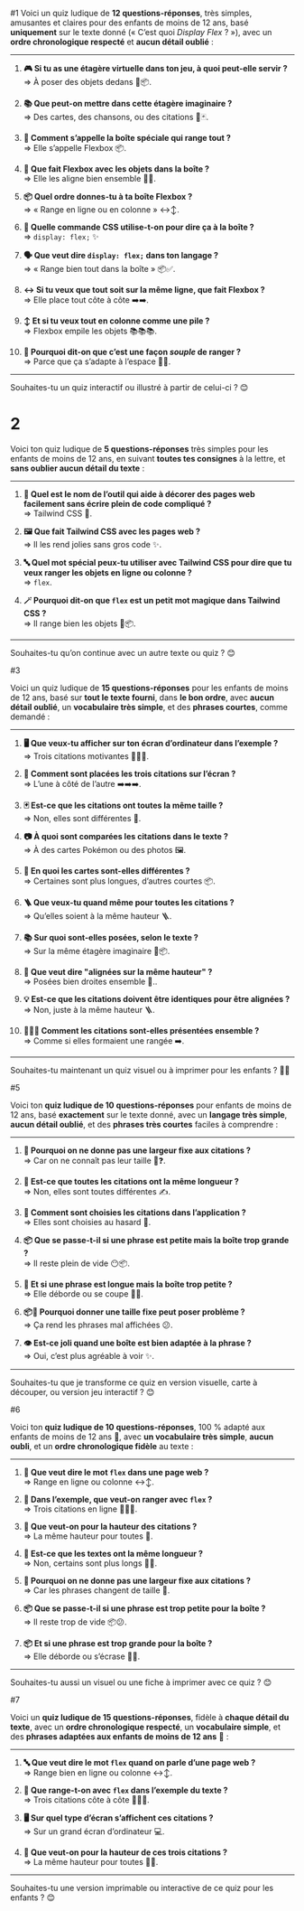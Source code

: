 
#1
Voici un quiz ludique de **12 questions-réponses**, très simples, amusantes et claires pour des enfants de moins de 12 ans, basé **uniquement** sur le texte donné (« C’est quoi *Display Flex* ? »), avec un **ordre chronologique respecté** et **aucun détail oublié** :

---

1. **🎮 Si tu as une étagère virtuelle dans ton jeu, à quoi peut-elle servir ?**  
   => À poser des objets dedans 🧸📦.

2. **📚 Que peut-on mettre dans cette étagère imaginaire ?**  
   => Des cartes, des chansons, ou des citations 🎵🃏.

3. **🧠 Comment s’appelle la boîte spéciale qui range tout ?**  
   => Elle s’appelle Flexbox 📦.

4. **📏 Que fait Flexbox avec les objets dans la boîte ?**  
   => Elle les aligne bien ensemble 🧍🧍.

5. **📦 Quel ordre donnes-tu à ta boîte Flexbox ?**  
   => « Range en ligne ou en colonne » ↔️↕️.

6. **🔧 Quelle commande CSS utilise-t-on pour dire ça à la boîte ?**  
   => `display: flex;` ✨

7. **🗣️ Que veut dire `display: flex;` dans ton langage ?**  
   => « Range bien tout dans la boîte » 📦✅.

8. **↔️ Si tu veux que tout soit sur la même ligne, que fait Flexbox ?**  
   => Elle place tout côte à côte ➡️➡️.

9. **↕️ Et si tu veux tout en colonne comme une pile ?**  
   => Flexbox empile les objets 📚📚📚.

10. **🧩 Pourquoi dit-on que c’est une façon *souple* de ranger ?**  
    => Parce que ça s’adapte à l’espace 📐🎯.

---

Souhaites-tu un quiz interactif ou illustré à partir de celui-ci ? 😊


# 2

Voici ton quiz ludique de **5 questions-réponses** très simples pour les enfants de moins de 12 ans, en suivant **toutes tes consignes** à la lettre, et **sans oublier aucun détail du texte** :

---

1. **🎨 Quel est le nom de l’outil qui aide à décorer des pages web facilement sans écrire plein de code compliqué ?**  
   => Tailwind CSS 🧰.

2. **🖼️ Que fait Tailwind CSS avec les pages web ?**  
   => Il les rend jolies sans gros code ✨.

3. **🔤 Quel mot spécial peux-tu utiliser avec Tailwind CSS pour dire que tu veux ranger les objets en ligne ou colonne ?**  
   => `flex`.

4. **🪄 Pourquoi dit-on que `flex` est un petit mot magique dans Tailwind CSS ?**  
   => Il range bien les objets 🎩📦.
--- 

Souhaites-tu qu’on continue avec un autre texte ou quiz ? 😊


#3

Voici un quiz ludique de **15 questions-réponses** pour les enfants de moins de 12 ans, basé sur **tout le texte fourni**, dans **le bon ordre**, avec **aucun détail oublié**, un **vocabulaire très simple**, et des **phrases courtes**, comme demandé :

---

1. **🖥️ Que veux-tu afficher sur ton écran d’ordinateur dans l’exemple ?**  
   => Trois citations motivantes 📜📜📜.

2. **📜 Comment sont placées les trois citations sur l’écran ?**  
   => L’une à côté de l’autre ➡️➡️➡️.

3. **🃏 Est-ce que les citations ont toutes la même taille ?**  
   => Non, elles sont différentes 📏.

4. **📷 À quoi sont comparées les citations dans le texte ?**  
   => À des cartes Pokémon ou des photos 🖼️.

5. **📐 En quoi les cartes sont-elles différentes ?**  
   => Certaines sont plus longues, d’autres courtes 📦.

7. **🪜 Que veux-tu quand même pour toutes les citations ?**  
   => Qu’elles soient à la même hauteur 🪜.

8. **📚 Sur quoi sont-elles posées, selon le texte ?**  
   => Sur la même étagère imaginaire 🧸📦.

11. **📏 Que veut dire "alignées sur la même hauteur" ?**  
   => Posées bien droites ensemble 📐..

13. **💡 Est-ce que les citations doivent être identiques pour être alignées ?**  
   => Non, juste à la même hauteur 🪜.

14. **📜📜📜 Comment les citations sont-elles présentées ensemble ?**  
   => Comme si elles formaient une rangée ➡️.

---

Souhaites-tu maintenant un quiz visuel ou à imprimer pour les enfants ? 🎨📄


#5


Voici ton **quiz ludique de 10 questions-réponses** pour enfants de moins de 12 ans, basé **exactement** sur le texte donné, avec un **langage très simple**, **aucun détail oublié**, et des **phrases très courtes** faciles à comprendre :

---

1. **🧠 Pourquoi on ne donne pas une largeur fixe aux citations ?**  
   => Car on ne connaît pas leur taille 📏❓.

2. **📜 Est-ce que toutes les citations ont la même longueur ?**  
   => Non, elles sont toutes différentes ✍️.

3. **🎲 Comment sont choisies les citations dans l’application ?**  
   => Elles sont choisies au hasard 🔀.

6. **📦 Que se passe-t-il si une phrase est petite mais la boîte trop grande ?**  
   => Il reste plein de vide 😶📦.

7. **📏 Et si une phrase est longue mais la boîte trop petite ?**  
   => Elle déborde ou se coupe 📏🚫.

8. **📦📝 Pourquoi donner une taille fixe peut poser problème ?**  
   => Ça rend les phrases mal affichées 😕.

10. **👁️ Est-ce joli quand une boîte est bien adaptée à la phrase ?**  
   => Oui, c’est plus agréable à voir ✨.

---

Souhaites-tu que je transforme ce quiz en version visuelle, carte à découper, ou version jeu interactif ? 😊



#6

Voici ton **quiz ludique de 10 questions-réponses**, 100 % adapté aux enfants de moins de 12 ans 🎉, avec **un vocabulaire très simple**, **aucun oubli**, et un **ordre chronologique fidèle** au texte :

---

1. **📏 Que veut dire le mot `flex` dans une page web ?**  
   => Range en ligne ou colonne ↔️↕️.

2. **📜 Dans l’exemple, que veut-on ranger avec `flex` ?**  
   => Trois citations en ligne 📜📜📜.

3. **🧱 Que veut-on pour la hauteur des citations ?**  
   => La même hauteur pour toutes 🟰.

4. **📐 Est-ce que les textes ont la même longueur ?**  
   => Non, certains sont plus longs 📏📏.

5. **📏 Pourquoi on ne donne pas une largeur fixe aux citations ?**  
   => Car les phrases changent de taille 🎲.

6. **📦 Que se passe-t-il si une phrase est trop petite pour la boîte ?**  
   => Il reste trop de vide 📦😕.

7. **📦 Et si une phrase est trop grande pour la boîte ?**  
   => Elle déborde ou s’écrase 🧱🚫.

---

Souhaites-tu aussi un visuel ou une fiche à imprimer avec ce quiz ? 😊



#7

Voici un **quiz ludique de 15 questions-réponses**, fidèle à **chaque détail du texte**, avec un **ordre chronologique respecté**, un **vocabulaire simple**, et des **phrases adaptées aux enfants de moins de 12 ans** 🎉 :

---

1. **🔤 Que veut dire le mot `flex` quand on parle d’une page web ?**  
   => Range bien en ligne ou colonne ↔️↕️.

2. **📜 Que range-t-on avec `flex` dans l’exemple du texte ?**  
   => Trois citations côte à côte 📜📜📜.

3. **🖥️ Sur quel type d’écran s’affichent ces citations ?**  
   => Sur un grand écran d’ordinateur 💻.

4. **📏 Que veut-on pour la hauteur de ces trois citations ?**  
   => La même hauteur pour toutes 📏🟰.

---

Souhaites-tu une version imprimable ou interactive de ce quiz pour les enfants ? 😊
